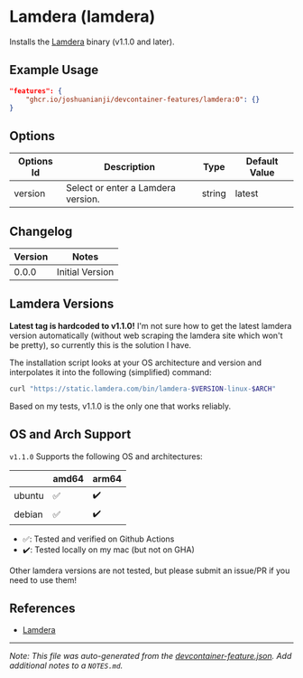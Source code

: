
# Lamdera (lamdera)

Installs the [Lamdera](https://dashboard.lamdera.app/) binary (v1.1.0 and later).

## Example Usage

```json
"features": {
    "ghcr.io/joshuanianji/devcontainer-features/lamdera:0": {}
}
```

## Options

| Options Id | Description | Type | Default Value |
|-----|-----|-----|-----|
| version | Select or enter a Lamdera version. | string | latest |

## Changelog

| Version | Notes           |
| ------- | --------------- |
| 0.0.0   | Initial Version |

## Lamdera Versions

**Latest tag is hardcoded to v1.1.0!** I'm not sure how to get the latest lamdera version automatically (without web scraping the lamdera site which won't be pretty), so currently this is the solution I have.

The installation script looks at your OS architecture and version and interpolates it into the following (simplified) command:
```bash
curl "https://static.lamdera.com/bin/lamdera-$VERSION-linux-$ARCH"
```
Based on my tests, v1.1.0 is the only one that works reliably.

## OS and Arch Support

`v1.1.0` Supports the following OS and architectures:

|        | amd64 | arm64 |
| ------ | ----- | ----- |
| ubuntu | ✅     | ✔️     |
| debian | ✅     | ✔️     |

- ✅: Tested and verified on Github Actions
- ✔️: Tested locally on my mac (but not on GHA)

Other lamdera versions are not tested, but please submit an issue/PR if you need to use them!

## References

- [Lamdera](https://dashboard.lamdera.app/docs/download) 


---

_Note: This file was auto-generated from the [devcontainer-feature.json](https://github.com/joshuanianji/devcontainer-features/blob/main/src/lamdera/devcontainer-feature.json).  Add additional notes to a `NOTES.md`._
